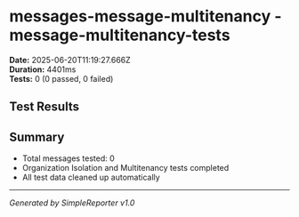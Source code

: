 # messages-message-multitenancy - message-multitenancy-tests

**Date:** 2025-06-20T11:19:27.666Z  
**Duration:** 4401ms  
**Tests:** 0 (0 passed, 0 failed)

## Test Results



## Summary

- Total messages tested: 0
- Organization Isolation and Multitenancy tests completed
- All test data cleaned up automatically

---
*Generated by SimpleReporter v1.0*

